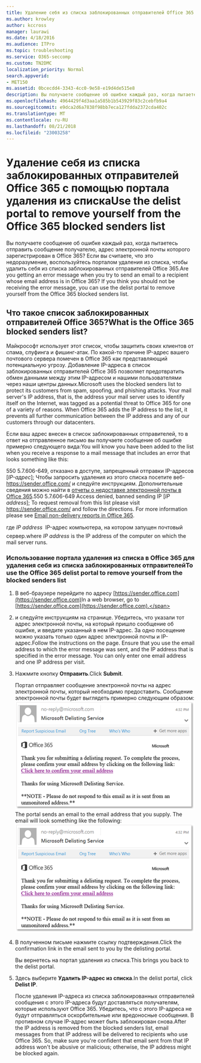 ```yaml
---
title: Удаление себя из списка заблокированных отправителей Office 365 с помощью портала удаления из списка
ms.author: krowley
author: kccross
manager: laurawi
ms.date: 4/18/2016
ms.audience: ITPro
ms.topic: troubleshooting
ms.service: O365-seccomp
ms.custom: TN2DMC
localization_priority: Normal
search.appverid:
- MET150
ms.assetid: 0bcecdd4-3343-4cc0-9e58-e19d4de515e8
description: Вы получаете сообщение об ошибке каждый раз, когда пытаетесь отправить сообщение получателю, адрес электронной почты которого зарегистрирован в Office 365? Если вы считаете, что это недоразумение, воспользуйтесь порталом удаления из списка, чтобы удалить себя из списка заблокированных отправителей Office 365.
ms.openlocfilehash: 4964429f4d3aa1a585b1b543929f83c2cebfb9a4
ms.sourcegitcommit: e9dca2d6a7838f98bb7eca127fdda2372cda402c
ms.translationtype: MT
ms.contentlocale: ru-RU
ms.lasthandoff: 08/21/2018
ms.locfileid: "23003258"
---
```

# <a name="use-the-delist-portal-to-remove-yourself-from-the-office-365-blocked-senders-list"></a><span data-ttu-id="bf9f4-104">Удаление себя из списка заблокированных отправителей Office 365 с помощью портала удаления из списка</span><span class="sxs-lookup"><span data-stu-id="bf9f4-104">Use the delist portal to remove yourself from the Office 365 blocked senders list</span></span>

<span data-ttu-id="bf9f4-p102">Вы получаете сообщение об ошибке каждый раз, когда пытаетесь отправить сообщение получателю, адрес электронной почты которого зарегистрирован в Office 365? Если вы считаете, что это недоразумение, воспользуйтесь порталом удаления из списка, чтобы удалить себя из списка заблокированных отправителей Office 365.</span><span class="sxs-lookup"><span data-stu-id="bf9f4-p102">Are you getting an error message when you try to send an email to a recipient whose email address is in Office 365? If you think you should not be receiving the error message, you can use the delist portal to remove yourself from the Office 365 blocked senders list.</span></span>
  
## <a name="what-is-the-office-365-blocked-senders-list"></a><span data-ttu-id="bf9f4-107">Что такое список заблокированных отправителей Office 365?</span><span class="sxs-lookup"><span data-stu-id="bf9f4-107">What is the Office 365 blocked senders list?</span></span>

<span data-ttu-id="bf9f4-p103">Майкрософт использует этот список, чтобы защитить своих клиентов от спама, спуфинга и фишинг-атак. По какой-то причине IP-адрес вашего почтового сервера помечен в Office 365 как представляющий потенциальную угрозу. Добавление IP-адреса в список заблокированных отправителей Office 365 позволяет предотвратить обмен данными между этим IP-адресом и нашими пользователями через наши центры данных.</span><span class="sxs-lookup"><span data-stu-id="bf9f4-p103">Microsoft uses the blocked senders list to protect its customers from spam, spoofing, and phishing attacks. Your mail server's IP address, that is, the address your mail server uses to identify itself on the Internet, was tagged as a potential threat to Office 365 for one of a variety of reasons. When Office 365 adds the IP address to the list, it prevents all further communication between the IP address and any of our customers through our datacenters.</span></span>
  
<span data-ttu-id="bf9f4-111">Если ваш адрес внесен в список заблокированных отправителей, то в ответ на отправленное письмо вы получаете сообщение об ошибке примерно следующего вида:</span><span class="sxs-lookup"><span data-stu-id="bf9f4-111">You will know you have been added to the list when you receive a response to a mail message that includes an error that looks something like this:</span></span>
  
<span data-ttu-id="bf9f4-p104">550 5.7.606-649, отказано в доступе, запрещенный отправки IP-адресов [_IP-адрес_]; Чтобы запросить удаления из этого списка посетите веб- https://sender.office.com/ и следуйте инструкциям. Дополнительные сведения можно найти в [отчеты о недоставке электронной почты в Office 365](http://go.microsoft.com/fwlink/?LinkID=526653).</span><span class="sxs-lookup"><span data-stu-id="bf9f4-p104">550 5.7.606-649 Access denied, banned sending IP [_IP address_]; To request removal from this list please visit https://sender.office.com/ and follow the directions. For more information please see [Email non-delivery reports in Office 365](http://go.microsoft.com/fwlink/?LinkID=526653).</span></span>
  
<span data-ttu-id="bf9f4-114">где  _IP address_  IP-адрес компьютера, на котором запущен почтовый сервер.</span><span class="sxs-lookup"><span data-stu-id="bf9f4-114">where  _IP address_ is the IP address of the computer on which the mail server runs.</span></span> 
  
### <a name="to-use-the-office-365-delist-portal-to-remove-yourself-from-the-blocked-senders-list"></a><span data-ttu-id="bf9f4-115">Использование портала удаления из списка в Office 365 для удаления себя из списка заблокированных отправителей</span><span class="sxs-lookup"><span data-stu-id="bf9f4-115">To use the Office 365 delist portal to remove yourself from the blocked senders list</span></span>

1. <span data-ttu-id="bf9f4-116">В веб-браузере перейдите по адресу [https://sender.office.com](https://sender.office.com)</span><span class="sxs-lookup"><span data-stu-id="bf9f4-116">In a web browser, go to [https://sender.office.com](https://sender.office.com).</span></span>
    
2. <span data-ttu-id="bf9f4-p105">и следуйте инструкциям на странице. Убедитесь, что указали тот адрес электронной почты, на который пришло сообщение об ошибке, и введите указанный в нем IP-адрес. За одно посещение можно указать только один адрес электронной почты и IP-адрес.</span><span class="sxs-lookup"><span data-stu-id="bf9f4-p105">Follow the instructions on the page. Ensure that you use the email address to which the error message was sent, and the IP address that is specified in the error message. You can only enter one email address and one IP address per visit.</span></span>
    
3. <span data-ttu-id="bf9f4-120">Нажмите кнопку **Отправить**.</span><span class="sxs-lookup"><span data-stu-id="bf9f4-120">Click **Submit**.</span></span>
    
    <span data-ttu-id="bf9f4-p106">Портал отправляет сообщение электронной почты на адрес электронной почты, который необходимо предоставить. Сообщение электронной почты будет выглядеть примерно следующим образом: ![снимок экрана электронной почты, полученных при отправке запроса через портал delist](media/bf13e4f7-f68c-4e46-baa7-b6ab4cfc13f3.png)</span><span class="sxs-lookup"><span data-stu-id="bf9f4-p106">The portal sends an email to the email address that you supply. The email will look something like the following:  ![Screenshot of email received when you submit a request through the delist portal](media/bf13e4f7-f68c-4e46-baa7-b6ab4cfc13f3.png)</span></span>
  
4. <span data-ttu-id="bf9f4-123">В полученном письме нажмите ссылку подтверждения.</span><span class="sxs-lookup"><span data-stu-id="bf9f4-123">Click the confirmation link in the email sent to you by the delisting portal.</span></span>
    
    <span data-ttu-id="bf9f4-124">Вы вернетесь на портал удаления из списка.</span><span class="sxs-lookup"><span data-stu-id="bf9f4-124">This brings you back to the delist portal.</span></span>
    
5. <span data-ttu-id="bf9f4-125">Здесь выберите **Удалить IP-адрес из списка**.</span><span class="sxs-lookup"><span data-stu-id="bf9f4-125">In the delist portal, click **Delist IP**.</span></span>
    
    <span data-ttu-id="bf9f4-p107">После удаления IP-адреса из списка заблокированных отправителей сообщения с этого IP-адреса будут доставляться получателям, которые используют Office 365. Убедитесь, что с этого IP-адреса не будут отправляться оскорбительные или вредоносные сообщения. В противном случае IP-адрес может быть заблокирован снова.</span><span class="sxs-lookup"><span data-stu-id="bf9f4-p107">After the IP address is removed from the blocked senders list, email messages from that IP address will be delivered to recipients who use Office 365. So, make sure you're confident that email sent from that IP address won't be abusive or malicious; otherwise, the IP address might be blocked again.</span></span>
    

